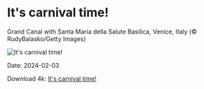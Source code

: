 # It's carnival time!

Grand Canal with Santa Maria della Salute Basilica, Venice, Italy (© RudyBalasko/Getty Images)

![It's carnival time!](https://bing.com/th?id=OHR.VeniceCarnival_EN-US7857642609_UHD.jpg&rf=LaDigue_UHD.jpg&pid=hp&w=1024&h=576&rs=1&c=4)

Date: 2024-02-03

Download 4k: [It's carnival time!](https://bing.com/th?id=OHR.VeniceCarnival_EN-US7857642609_UHD.jpg&rf=LaDigue_UHD.jpg&pid=hp&w=3840&h=2160&rs=1&c=4)

